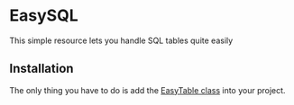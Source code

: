# EasySQL
This simple resource lets you handle SQL tables quite easily

## Installation
The only thing you have to do is add the <a href="https://github.com/zManuu/EasySQL/blob/master/src/main/java/EasySQL/object/EasyTable.java">EasyTable class</a> into your project.
